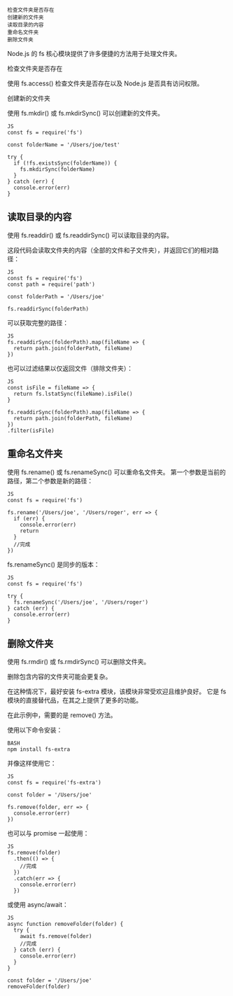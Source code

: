 
	检查文件夹是否存在
	创建新的文件夹
	读取目录的内容
	重命名文件夹
	删除文件夹

Node.js 的 fs 核心模块提供了许多便捷的方法用于处理文件夹。

检查文件夹是否存在

使用 fs.access() 检查文件夹是否存在以及 Node.js 是否具有访问权限。

创建新的文件夹

使用 fs.mkdir() 或 fs.mkdirSync() 可以创建新的文件夹。

	JS
	const fs = require('fs')

	const folderName = '/Users/joe/test'

	try {
	  if (!fs.existsSync(folderName)) {
		fs.mkdirSync(folderName)
	  }
	} catch (err) {
	  console.error(err)
	}

## 读取目录的内容

使用 fs.readdir() 或 fs.readdirSync() 可以读取目录的内容。

这段代码会读取文件夹的内容（全部的文件和子文件夹），并返回它们的相对路径：

	JS
	const fs = require('fs')
	const path = require('path')

	const folderPath = '/Users/joe'

	fs.readdirSync(folderPath)

可以获取完整的路径：

	JS
	fs.readdirSync(folderPath).map(fileName => {
	  return path.join(folderPath, fileName)
	})

也可以过滤结果以仅返回文件（排除文件夹）：

	JS
	const isFile = fileName => {
	  return fs.lstatSync(fileName).isFile()
	}

	fs.readdirSync(folderPath).map(fileName => {
	  return path.join(folderPath, fileName)
	})
	.filter(isFile)

## 重命名文件夹

使用 fs.rename() 或 fs.renameSync() 可以重命名文件夹。 第一个参数是当前的路径，第二个参数是新的路径：

	JS
	const fs = require('fs')

	fs.rename('/Users/joe', '/Users/roger', err => {
	  if (err) {
		console.error(err)
		return
	  }
	  //完成
	})

fs.renameSync() 是同步的版本：

	JS
	const fs = require('fs')

	try {
	  fs.renameSync('/Users/joe', '/Users/roger')
	} catch (err) {
	  console.error(err)
	}

## 删除文件夹

使用 fs.rmdir() 或 fs.rmdirSync() 可以删除文件夹。

删除包含内容的文件夹可能会更复杂。

在这种情况下，最好安装 fs-extra 模块，该模块非常受欢迎且维护良好。 它是 fs 模块的直接替代品，在其之上提供了更多的功能。

在此示例中，需要的是 remove() 方法。

使用以下命令安装：

	BASH
	npm install fs-extra

并像这样使用它：

	JS
	const fs = require('fs-extra')

	const folder = '/Users/joe'

	fs.remove(folder, err => {
	  console.error(err)
	})

也可以与 promise 一起使用：

	JS
	fs.remove(folder)
	  .then(() => {
		//完成
	  })
	  .catch(err => {
		console.error(err)
	  })

或使用 async/await：

	JS
	async function removeFolder(folder) {
	  try {
		await fs.remove(folder)
		//完成
	  } catch (err) {
		console.error(err)
	  }
	}

	const folder = '/Users/joe'
	removeFolder(folder)
